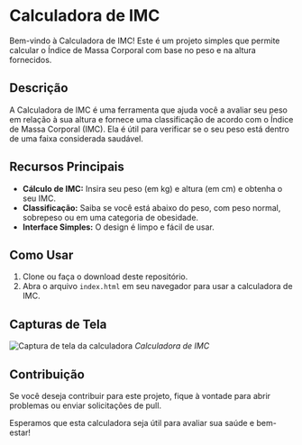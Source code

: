 # Calculadora de IMC

Bem-vindo à Calculadora de IMC! Este é um projeto simples que permite calcular o Índice de Massa Corporal com base no peso e na altura fornecidos.

## Descrição
A Calculadora de IMC é uma ferramenta que ajuda você a avaliar seu peso em relação à sua altura e fornece uma classificação de acordo com o Índice de Massa Corporal (IMC). Ela é útil para verificar se o seu peso está dentro de uma faixa considerada saudável.

## Recursos Principais
- **Cálculo de IMC:** Insira seu peso (em kg) e altura (em cm) e obtenha o seu IMC.
- **Classificação:** Saiba se você está abaixo do peso, com peso normal, sobrepeso ou em uma categoria de obesidade.
- **Interface Simples:** O design é limpo e fácil de usar.

## Como Usar
1. Clone ou faça o download deste repositório.
2. Abra o arquivo `index.html` em seu navegador para usar a calculadora de IMC.

## Capturas de Tela
![Captura de tela da calculadora](screenshot.png)
*Calculadora de IMC*

## Contribuição
Se você deseja contribuir para este projeto, fique à vontade para abrir problemas ou enviar solicitações de pull.

Esperamos que esta calculadora seja útil para avaliar sua saúde e bem-estar!
